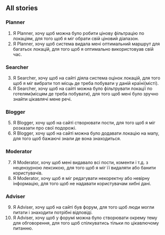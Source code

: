 ## All stories
### Planner
1. Я Planner, хочу щоб можна було робити цінову фільтрацію по локаціям, для того щоб я міг обрати свій ціновий діапазон.
2. Я Planner, хочу щоб система видала мені оптимальний маршрут для багатьох локацій, для того щоб я оптимально використовуав свій час.

### Searcher
3. Я Searcher, хочу щоб на сайті діяла система оцінок локацій, для того щоб я міг вибрати топ місць де треба побувати у даній країні(місті).
4. Я Searcher, хочу щоб на сайті можна було фільтрувати локації по готелям(місцям де треба побувати), для того щоб мені було зручно знайти цікавлячі мене речі.

### Blogger
5. Я Blogger, хочу щоб на сайті створювати пости, для того щоб я міг розказати про свої подорожі.
6. Я Blogger, хочу щоб на сайті можна було додавати локацію на мапу, для того щоб бажаючі знали де вона знаходиться.

### Moderator
7. Я Moderator, хочу щоб мені видавало всі пости, коменти і т.д. з нецензурною лексикою, для того щоб я міг її видаляти або банити користувачів.
8. Я Moderator, хочу щоб я міг редагувати некоректну або невірну інформацію, для того щоб не надавати користувачам хибні дані.

### Adviser
9. Я Adviser, хочу щоб на сайті був форум, для того щоб люди могли питати і знаходити потрібні відповіді.
10. Я Adviser, хочу щоб у форумі можна було створювати окрему тему для обговорення, для того щоб спілкуватись тільки по цікавлючому питанню.
